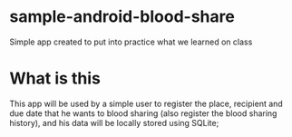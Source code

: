 # sample-android-blood-share
Simple app created to put into practice what we learned on class

# What is this
This app will be used by a simple user to register the place, recipient and due date that he wants to blood sharing (also register the blood sharing history), and his data will be locally stored using SQLite;
